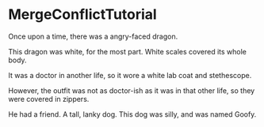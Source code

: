 # MergeConflictTutorial

Once upon a time, there was a angry-faced dragon. 

This dragon was white, for the most part. White scales covered its whole body.

It was a doctor in another life, so it wore a white lab coat and stethescope. 

However, the outfit was not as doctor-ish as it was in that other life, so they were covered in zippers. 

He had a friend. A tall, lanky dog. This dog was silly, and was named Goofy.
